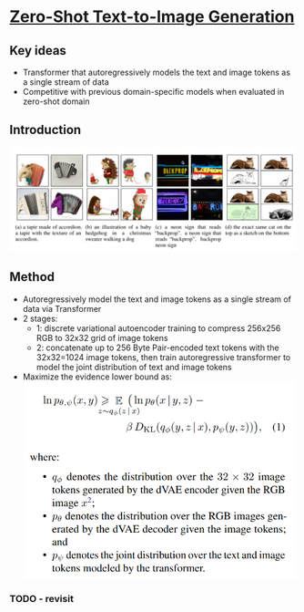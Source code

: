 # [Zero-Shot Text-to-Image Generation](https://arxiv.org/pdf/2102.12092v2.pdf)

## Key ideas
* Transformer that autoregressively models the text and image tokens as a single stream of data
* Competitive with previous domain-specific models when evaluated in zero-shot domain

## Introduction
![](dalle-test.png)

## Method
* Autoregressively model the text and image tokens as a single stream of data via Transformer
* 2 stages:
  - 1: discrete variational autoencoder training to compress 256x256 RGB to 32x32 grid of image tokens
  - 2: concatenate up to 256 Byte Pair-encoded text tokens with the 32x32=1024 image tokens, then train autoregressive transformer to model the joint distribution of text and image tokens
* Maximize the evidence lower bound as:
![](dalle-factorization.png)

### TODO - revisit

